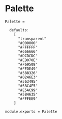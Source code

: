 Palette
=======

    Palette =

      defaults:
        [
          "transparent"
          "#000000"
          "#FFFFFF"
          "#666666"
          "#DCDCDC"
          "#EB070E"
          "#F69508"
          "#FFDE49"
          "#388326"
          "#0246E3"
          "#563495"
          "#58C4F5"
          "#E5AC99"
          "#5B4635"
          "#FFFEE9"
        ]

    module.exports = Palette
